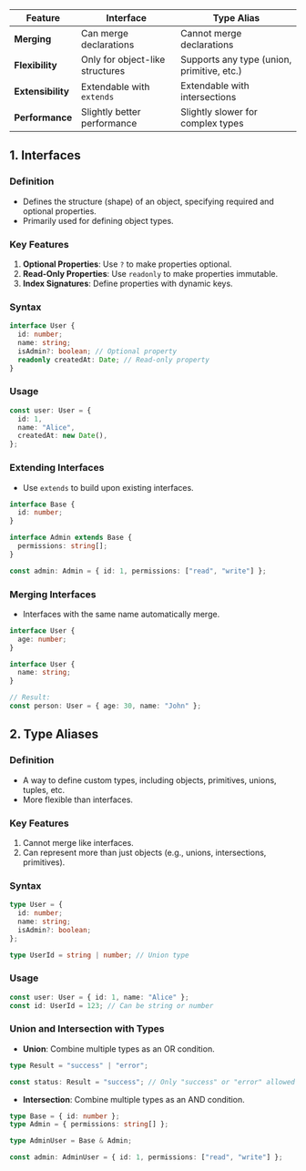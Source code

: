 | **Feature**       | **Interface**                   | **Type Alias**                             |
| ----------------- | ------------------------------- | ------------------------------------------ |
| **Merging**       | Can merge declarations          | Cannot merge declarations                  |
| **Flexibility**   | Only for object-like structures | Supports any type (union, primitive, etc.) |
| **Extensibility** | Extendable with `extends`       | Extendable with intersections              |
| **Performance**   | Slightly better performance     | Slightly slower for complex types          |

## **1. Interfaces**

### Definition
- Defines the structure (shape) of an object, specifying required and optional properties.
- Primarily used for defining object types.

### Key Features
1. **Optional Properties**: Use `?` to make properties optional.
2. **Read-Only Properties**: Use `readonly` to make properties immutable.
3. **Index Signatures**: Define properties with dynamic keys.

### Syntax

```ts
interface User {
  id: number;
  name: string;
  isAdmin?: boolean; // Optional property
  readonly createdAt: Date; // Read-only property
}
```

### Usage

```ts
const user: User = {
  id: 1,
  name: "Alice",
  createdAt: new Date(),
};
```

### Extending Interfaces

- Use `extends` to build upon existing interfaces.

```ts
interface Base {
  id: number;
}

interface Admin extends Base {
  permissions: string[];
}

const admin: Admin = { id: 1, permissions: ["read", "write"] };
```

### Merging Interfaces

- Interfaces with the same name automatically merge.

```ts
interface User {
  age: number;
}

interface User {
  name: string;
}

// Result:
const person: User = { age: 30, name: "John" };
```

## **2. Type Aliases**

### Definition

- A way to define custom types, including objects, primitives, unions, tuples, etc.
- More flexible than interfaces.

### Key Features

1. Cannot merge like interfaces.
2. Can represent more than just objects (e.g., unions, intersections, primitives).

### Syntax

```ts
type User = {
  id: number;
  name: string;
  isAdmin?: boolean;
};

type UserId = string | number; // Union type
```

### Usage

```ts
const user: User = { id: 1, name: "Alice" };
const id: UserId = 123; // Can be string or number
```

### Union and Intersection with Types

- **Union**: Combine multiple types as an OR condition.
```ts
type Result = "success" | "error";

const status: Result = "success"; // Only "success" or "error" allowed
```

- **Intersection**: Combine multiple types as an AND condition.
```ts
type Base = { id: number };
type Admin = { permissions: string[] };

type AdminUser = Base & Admin;

const admin: AdminUser = { id: 1, permissions: ["read", "write"] };
```

